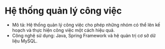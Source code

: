 # Hệ thống quản lý công việc
* Mô tả: Hệ thống quản lý công việc cho phép những nhóm có thể lên kế hoạch và thực hiện công việc một cách hiệu quả.
* Công nghệ sử dụng: Java, Spring Framework và hệ quản trị cơ sở dữ liệu MySQL.